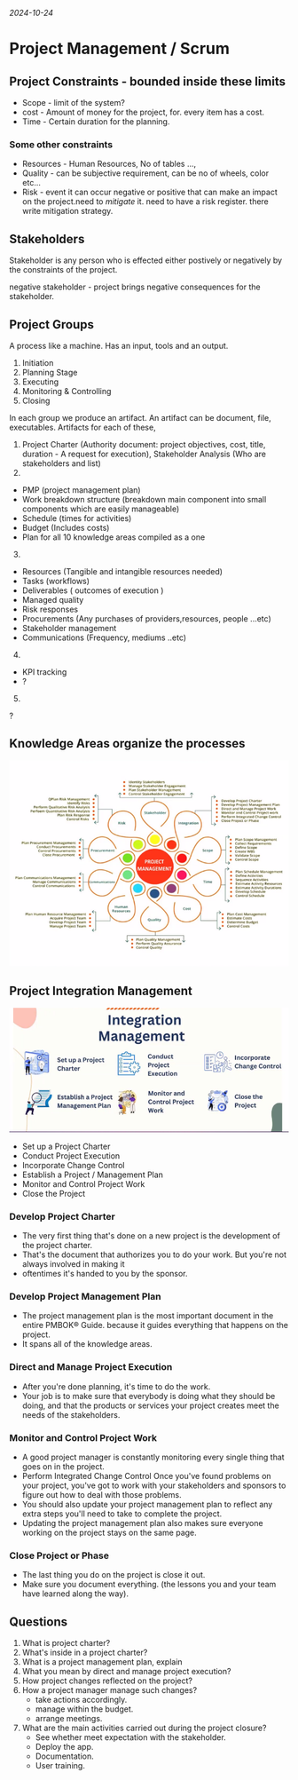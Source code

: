 *2024-10-24*
# Project Management / Scrum
## Project Constraints - bounded inside these limits

- Scope - limit of the system?
- cost - Amount of money for the project, for. every item has a cost.
- Time - Certain duration for the planning.

### Some other constraints

- Resources - Human Resources, No of tables ...,
- Quality - can be subjective requirement, can be no of wheels, color etc...
- Risk - event it can occur negative or positive that can make an impact on the project.need to *mitigate* it. need to have a risk register. there write mitigation strategy.

## Stakeholders

Stakeholder is any person who is effected either postively or negatively by the constraints of the 
project.

negative stakeholder - project brings negative consequences for the stakeholder.

## Project Groups

A process like a machine. Has an input, tools and an output. 

1. Initiation 
2. Planning Stage
3. Executing 
4. Monitoring & Controlling
5. Closing

In each group we produce an artifact. An artifact can be document, file, executables. Artifacts for each of these, 

1. Project Charter (Authority document: project objectives, cost, title, duration - A request for execution), Stakeholder Analysis (Who are stakeholders and list)
2. 
- PMP (project management plan)
- Work breakdown structure (breakdown main component into small components which are easily manageable)
- Schedule (times for activities)
- Budget (Includes costs)
- Plan for all 10 knowledge areas compiled as a one

 3. 
 - Resources (Tangible and intangible resources needed)
 - Tasks (workflows)
 - Deliverables ( outcomes of execution )
 - Managed quality
 - Risk responses
 - Procurements (Any purchases of providers,resources, people ...etc)
 - Stakeholder management
 - Communications (Frequency, mediums ..etc)

4. 
- KPI tracking 
- ?

5. 
?

## Knowledge Areas organize the processes

![](./images/Knowledgeareasprocess.png)

## Project Integration Management

![](./images/IntegrationManagement.png)

- Set up a Project Charter
- Conduct Project Execution
- Incorporate Change Control
- Establish a Project / Management Plan
- Monitor and Control Project Work
- Close the Project

### Develop Project Charter

- The very first thing that's done on a new project is the development of the project charter. 
- That's the document that authorizes you to do your work. But you're not always involved in making it
- oftentimes it's handed to you by the sponsor.

### Develop Project Management Plan

- The project management plan is the most important document in the entire PMBOK® Guide. because it guides everything that happens on the project.
- It spans all of the knowledge areas.

### Direct and Manage Project Execution

- After you're done planning, it's time to do the work. 
- Your job is to make sure that everybody is doing what they should be doing, and that the products or services your project creates meet the needs of the stakeholders.

### Monitor and Control Project Work

- A good project manager is constantly monitoring every single thing that goes on in the project.
- Perform Integrated Change Control Once you've found problems on your project, you've got to work with
your stakeholders and sponsors to figure out how to deal with those problems.
- You should also update your project management plan to reflect any extra steps you'll need to take to complete the project.
- Updating the project management plan also makes sure everyone working on the project stays on the same page.

### Close Project or Phase

- The last thing you do on the project is close it out.
- Make sure you document everything. (the lessons you and your team have learned along the way).

## Questions

1. What is project charter?
2. What's inside in a project charter?
3. What is a project management plan, explain
4. What you mean by direct and manage project execution?
5. How project changes reflected on the project?
6. How a project manager manage such changes?
    - take actions accordingly. 
    - manage within the budget. 
    - arrange meetings.
7. What are the main activities carried out during the project closure?
    - See whether meet expectation with the stakeholder.
    - Deploy the app.
    - Documentation.
    - User training. 